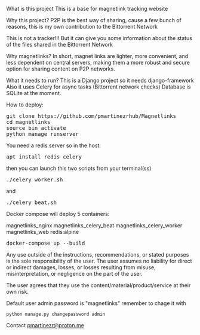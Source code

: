 What is this project
This is a base for magnetlink tracking website

Why this project?
P2P is the best way of sharing, cause a few bunch of reasons, this is my own contribution to the Bittorrent Network

This is not a tracker!!! But it can give you some information about the status of the files shared in the Bittorrent Network

Why magnetlinks?
In short, magnet links are lighter, more convenient, and less dependent on central servers, making them a more robust and secure option for sharing content on P2P networks.

What it needs to run?
This is a Django project so it needs django-framework
Also it uses Celery for async tasks (Bittorrent network checks)
Database is SQLite at the moment. 

How to deploy:

<pre>
git clone https://github.com/pmartinezrhub/Magnetlinks
cd magnetlinks
source bin activate
python manage runserver
</pre>

You need a redis server so in the host:
<pre>
apt install redis celery
</pre>
then you can launch this two scripts from your terminal(ss)
<pre>
./celery_worker.sh
</pre>
and 
<pre>
./celery_beat.sh
</pre>

Docker compose will deploy 5 containers:

magnetlinks_nginx
magnetlinks_celery_beat
magnetlinks_celery_worker
magnetlinks_web
redis:alpine

<pre>
docker-compose up --build 
</pre>
Any use outside of the instructions, recommendations, or stated purposes is the sole responsibility of the user. The user assumes no liability for direct or indirect damages, losses, or losses resulting from misuse, misinterpretation, or negligence on the part of the user.

The user agrees that they use the content/material/product/service at their own risk.

Default user admin password is "magnetlinks" remember to chage it with
``` shell
python manage.py changepassword admin
```


Contact pmartinezr@proton.me

